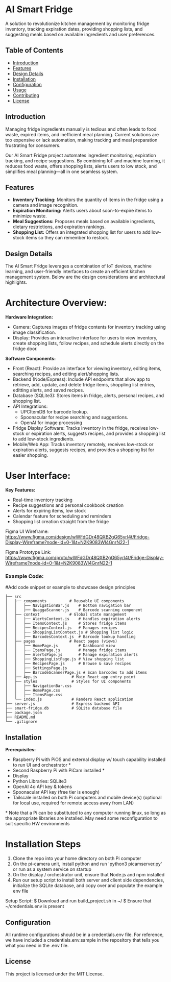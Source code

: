 # AI Smart Fridge
A solution to revolutionize kitchen management by monitoring fridge inventory, tracking 
expiration dates, providing shopping lists, and suggesting meals based on available 
ingredients and user preferences.


## Table of Contents
- [Introduction](#introduction)
- [Features](#features)
- [Design Details](#design-details)
- [Installation](#installation)
- [Configuration](#configuration)
- [Usage](#usage)
- [Contributing](#contributing)
- [License](#license)


## Introduction

Managing fridge ingredients manually is tedious and often leads to food waste, 
expired items, and inefficient meal planning. Current solutions are too expensive or 
lack automation, making tracking and meal preparation frustrating for consumers.

Our AI Smart Fridge project automates ingredient monitoring, expiration 
tracking, and recipe suggestions. By combining IoT and machine learning, it reduces 
food waste, offers shopping lists, alerts users to low stock, and simplifies meal 
planning—all in one seamless system.


## Features
- **Inventory Tracking:** Monitors the quantity of items in the fridge using a camera and image recognition.
- **Expiration Monitoring:** Alerts users about soon-to-expire items to minimize waste.
- **Meal Suggestions:** Proposes meals based on available ingredients, dietary restrictions, and expiration rankings.
- **Shopping List:** Offers an integrated shopping list for users to add low-stock items so they can remember to restock.


## Design Details
The AI Smart Fridge leverages a combination of IoT devices, machine learning, and user-friendly interfaces to 
create an efficient kitchen management system. Below are the design considerations and architectural highlights.

# Architecture Overview:
**Hardware Integration:**
- Camera: Captures images of fridge contents for inventory tracking using image classification.
- Display: Provides an interactive interface for users to view inventory, create shopping lists, follow recipes, and schedule alerts directly on the fridge door.
  
**Software Components:**
- Front (React): Provide an interface for viewing inventory, editing items, searching recipes, and editing alert/shopping lists.
- Backend (Node/Express): Include API endpoints that allow app to retrieve, add, update, and delete fridge items, shoppling list entries, editting alerts, and saved recipes.
- Database (SQLite3): Stores items in fridge, alerts, personal recipes, and shopping list. 
- API Integrations:
  - UPCItemDB for barcode lookup.
  - Spoonacular for recipe searching and suggestions.
  - OpenAI for image processing
- Fridge Display Software: Tracks inventory in the fridge, receives low-stock or expiration alerts, suggests recipes, and provides a shopping list to add low-stock ingredients.
- Mobile/Web App: Tracks inventory remotely, receives low-stock or expiration alerts, suggests recipes, and provides a shopping list for easier shopping.

# User Interface:
**Key Features:**
- Real-time inventory tracking
- Recipe suggestions and personal cookbook creation
- Alerts for expiring items, low stock
- Calendar feature for scheduling and reminders
- Shopping list creation straight from the fridge

Figma UI Wireframe:
https://www.figma.com/design/wWFdGDr48QXB2gG65yrl4t/Fridge-Display-Wireframe?node-id=0-1&t=N2K9083Wl4GnrN22-1

Figma Prototype Link:
https://www.figma.com/proto/wWFdGDr48QXB2gG65yrl4t/Fridge-Display-Wireframe?node-id=0-1&t=N2K9083Wl4GnrN22-1


### Example Code:

#Add code snippet or example to showcase design principles
```.
├── src                     
│   ├── components          # Reusable UI components
│   │   ├── NavigationBar.js    # Bottom navigation bar
│   │   ├── QuaggaScanner.js    # Barcode scanning component
│   ├── context             # Global state management
│   │   ├── AlertsContext.js    # Handles expiration alerts
│   │   ├── ItemsContext.js     # Stores fridge items
│   │   ├── RecipesContext.js   # Manages recipes
│   │   ├── ShoppingListContext.js # Shopping list logic
│   │   ├── BarcodesContext.js  # Barcode lookup handling
│   ├── pages               # React pages (views)
│   │   ├── HomePage.js         # Dashboard view
│   │   ├── ItemsPage.js        # Manage fridge items
│   │   ├── AlertsPage.js       # Manage expiration alerts
│   │   ├── ShoppingListPage.js # View shopping list
│   │   ├── RecipesPage.js      # Browse & save recipes
│   │   ├── SettingsPage.js     
│   │   ├── BarcodeScannerPage.js # Scan barcodes to add items
│   ├── App.js               # Main React app entry point
│   ├── styles               # Styles for UI components
│   │   ├── NavigationBar.css
│   │   ├── HomePage.css
│   │   ├── ItemsPage.css
│   └── index.js             # Renders React application
├── server.js                # Express backend API
├── smart-fridge.db          # SQLite database file
├── package.json             
├── README.md                
└── .gitignore               
```

## Installation

**Prerequisites:**
- Raspberry Pi with PiOS and external display w/ touch capability installed to run UI and orchestrator *
- Second Raspberry Pi with PiCam installed *
- Display
- Python Libraries: SQLite3
- OpenAI 4o API key & tokens
- Spoonacular API key (free tier is enough)
- Tailscale installed on both Pi computers and mobile device(s) (optional for local use, required for remote access away from LAN)

\* Note that a Pi can be substituted to any computer running linux, so long as the appropriate libraries are installed. May need some reconfiguration to suit specific HW environments

# Installation Steps
1. Clone the repo into your home directory on both Pi computer
2. On the pi-camera unit, install python and run 'python3 picamserver.py' or run as a system service on startup
3. On the display / orchestrator unit, ensure that Node.js and npm installed
4. Run our setup script to install both server and client side dependencies, initialize the SQLite database, and copy over and populate the example env file

Setup Script:
$ Download and run build_project.sh in ~/
$ Ensure that ~/credentials.env is present 


## Configuration
All runtime configurations should be in a credentials.env file. For reference, we have included a credentials.env.sample in the repository that tells you what you need in the .env file.


## License
This project is licensed under the MIT License.
